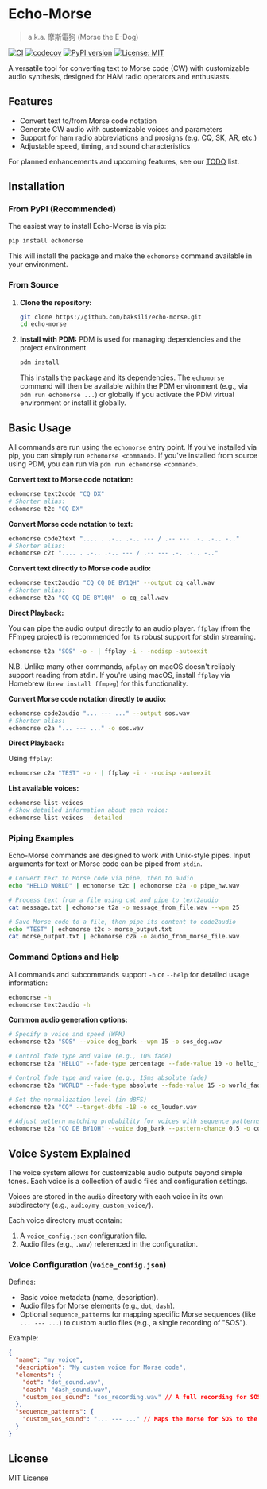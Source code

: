 # Echo-Morse

> a.k.a. 摩斯電狗 (Morse the E-Dog)

[![CI](https://github.com/BaksiLi/echomorse/actions/workflows/ci.yml/badge.svg)](https://github.com/BaksiLi/echomorseactions/workflows/ci.yml)
[![codecov](https://codecov.io/gh/baksili/echo-morse/branch/main/graph/badge.svg)](https://codecov.io/gh/BaksiLi/echomorse)
[![PyPI version](https://badge.fury.io/py/echomorse.svg)](https://badge.fury.io/py/echomorse)
[![License: MIT](https://img.shields.io/badge/License-MIT-yellow.svg)](https://opensource.org/licenses/MIT)

A versatile tool for converting text to Morse code (CW) with customizable audio synthesis, designed for HAM radio operators and enthusiasts.

## Features

- Convert text to/from Morse code notation
- Generate CW audio with customizable voices and parameters
- Support for ham radio abbreviations and prosigns (e.g. CQ, SK, AR, etc.)
- Adjustable speed, timing, and sound characteristics

For planned enhancements and upcoming features, see our [TODO](./TODO.md) list.

## Installation

### From PyPI (Recommended)

The easiest way to install Echo-Morse is via pip:

```bash
pip install echomorse
```

This will install the package and make the `echomorse` command available in your environment.

### From Source

1.  **Clone the repository:**
    ```bash
    git clone https://github.com/baksili/echo-morse.git
    cd echo-morse
    ```
2.  **Install with PDM:**
    PDM is used for managing dependencies and the project environment.
    ```bash
    pdm install
    ```
    This installs the package and its dependencies. The `echomorse` command will then be available within the PDM environment (e.g., via `pdm run echomorse ...`) or globally if you activate the PDM virtual environment or install it globally.

## Basic Usage

All commands are run using the `echomorse` entry point. If you've installed via pip, you can simply run `echomorse <command>`. If you've installed from source using PDM, you can run via `pdm run echomorse <command>`.

**Convert text to Morse code notation:**
```bash
echomorse text2code "CQ DX"
# Shorter alias:
echomorse t2c "CQ DX"
```

**Convert Morse code notation to text:**
```bash
echomorse code2text ".... . .-.. .-.. --- / .-- --- .-. .-.. -.."
# Shorter alias:
echomorse c2t ".... . .-.. .-.. --- / .-- --- .-. .-.. -.."
```

**Convert text directly to Morse code audio:**
```bash
echomorse text2audio "CQ CQ DE BY1QH" --output cq_call.wav
# Shorter alias:
echomorse t2a "CQ CQ DE BY1QH" -o cq_call.wav
```

**Direct Playback:**

You can pipe the audio output directly to an audio player. `ffplay` (from the FFmpeg project) is recommended for its robust support for stdin streaming.

```bash
echomorse t2a "SOS" -o - | ffplay -i - -nodisp -autoexit
```

N.B. Unlike many other commands, `afplay` on macOS doesn't reliably support reading from stdin. If you're using macOS, install `ffplay` via Homebrew (`brew install ffmpeg`) for this functionality.

**Convert Morse code notation directly to audio:**
```bash
echomorse code2audio "... --- ..." --output sos.wav
# Shorter alias:
echomorse c2a "... --- ..." -o sos.wav
```

**Direct Playback:**

Using `ffplay`:
```bash
echomorse c2a "TEST" -o - | ffplay -i - -nodisp -autoexit
```

**List available voices:**
```bash
echomorse list-voices
# Show detailed information about each voice:
echomorse list-voices --detailed
```

### Piping Examples

Echo-Morse commands are designed to work with Unix-style pipes. Input arguments for text or Morse code can be piped from `stdin`.

```bash
# Convert text to Morse code via pipe, then to audio
echo "HELLO WORLD" | echomorse t2c | echomorse c2a -o pipe_hw.wav

# Process text from a file using cat and pipe to text2audio
cat message.txt | echomorse t2a -o message_from_file.wav --wpm 25

# Save Morse code to a file, then pipe its content to code2audio
echo "TEST" | echomorse t2c > morse_output.txt
cat morse_output.txt | echomorse c2a -o audio_from_morse_file.wav
```

### Command Options and Help

All commands and subcommands support `-h` or `--help` for detailed usage information:
```bash
echomorse -h
echomorse text2audio -h
```

**Common audio generation options:**
```bash
# Specify a voice and speed (WPM)
echomorse t2a "SOS" --voice dog_bark --wpm 15 -o sos_dog.wav

# Control fade type and value (e.g., 10% fade)
echomorse t2a "HELLO" --fade-type percentage --fade-value 10 -o hello_fade_p.wav

# Control fade type and value (e.g., 15ms absolute fade)
echomorse t2a "WORLD" --fade-type absolute --fade-value 15 -o world_fade_abs.wav

# Set the normalization level (in dBFS)
echomorse t2a "CQ" --target-dbfs -18 -o cq_louder.wav

# Adjust pattern matching probability for voices with sequence patterns
echomorse t2a "CQ DE BY1QH" --voice dog_bark --pattern-chance 0.5 -o cq_dog_less_pattern.wav
```

## Voice System Explained

The voice system allows for customizable audio outputs beyond simple tones. Each voice is a collection of audio files and configuration settings.

Voices are stored in the `audio` directory with each voice in its own subdirectory (e.g., `audio/my_custom_voice/`).

Each voice directory must contain:

1.  A `voice_config.json` configuration file.
2.  Audio files (e.g., `.wav`) referenced in the configuration.

### Voice Configuration (`voice_config.json`)

Defines:
- Basic voice metadata (name, description).
- Audio files for Morse elements (e.g., `dot`, `dash`).
- Optional `sequence_patterns` for mapping specific Morse sequences (like `... --- ...`) to custom audio files (e.g., a single recording of "SOS").

Example:
```json
{
  "name": "my_voice",
  "description": "My custom voice for Morse code",
  "elements": {
    "dot": "dot_sound.wav",
    "dash": "dash_sound.wav",
    "custom_sos_sound": "sos_recording.wav" // A full recording for SOS
  },
  "sequence_patterns": {
    "custom_sos_sound": "... --- ..." // Maps the Morse for SOS to the element key "custom_sos_sound"
  }
}
```

## License

MIT License